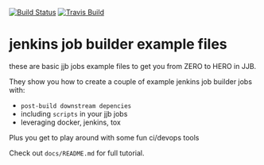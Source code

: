 [![Build Status](https://travis-ci.org/redeyesdemonkyo/myfirst-jjb.svg?branch=master)](https://travis-ci.org/redeyesdemonkyo/myfirst-jjb) [![Travis Build](https://img.shields.io/travis/redeyesdemonkyo/myfirst-jjb/master.svg?style=plastic)](https://travis-ci.org/redeyesdemonkyo/myfirst-jjb)

# jenkins job builder example files

these are basic jjb jobs example files to get you from ZERO to HERO in JJB.

They show you how to create a couple of example jenkins job builder jobs with:

* `post-build downstream depencies`
* including `scripts` in your jjb jobs
* leveraging docker, jenkins, tox

Plus you get to play around with some fun ci/devops tools

Check out `docs/README.md` for full tutorial.
